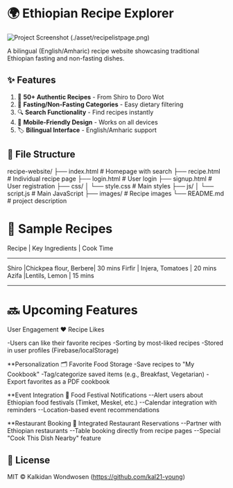 # 🌍 Ethiopian Recipe Explorer

![Project Screenshot](./asset/home-page.png) (./asset/recipelistpage.png)

A bilingual (English/Amharic) recipe website showcasing traditional Ethiopian fasting and non-fasting dishes.

## ✨ Features

1. 🍲 **50+ Authentic Recipes** - From Shiro to Doro Wot
2. 🌱 **Fasting/Non-Fasting Categories** - Easy dietary filtering
3. 🔍 **Search Functionality** - Find recipes instantly
4. 📱 **Mobile-Friendly Design** - Works on all devices
5. 🏷️ **Bilingual Interface** - English/Amharic support

## 📂 File Structure
recipe-website/
├── index.html # Homepage with search
├── recipe.html # Individual recipe page
├── login.html # User login
├── signup.html # User registration
├── css/
│ └── style.css # Main styles
├── js/
│ └── script.js # Main JavaScript
├── images/ # Recipe images
└── README.md # project description
# 🍳 Sample Recipes
Recipe |	Key Ingredients    |	Cook Time
______________________________________________
Shiro  |Chickpea flour, Berbere|	30 mins
Firfir |	Injera, Tomatoes   |	20 mins
Azifa  |Lentils, Lemon	       |    15 mins
_______________________________________________
# 🔜 Upcoming Features
User Engagement
❤️ Recipe Likes

-Users can like their favorite recipes
-Sorting by most-liked recipes
-Stored in user profiles (Firebase/localStorage)

**Personalization
🗂️ Favorite Food Storage
-Save recipes to "My Cookbook"
-Tag/categorize saved items (e.g., Breakfast, Vegetarian)
-Export favorites as a PDF cookbook

**Event Integration
🎉 Food Festival Notifications
--Alert users about Ethiopian food festivals (Timket, Meskel, etc.)
--Calendar integration with reminders
--Location-based event recommendations

**Restaurant Booking
🏨 Integrated Restaurant Reservations
--Partner with Ethiopian restaurants
--Table booking directly from recipe pages
--Special "Cook This Dish Nearby" feature
## 📜 License  
MIT © Kalkidan Wondwosen (https://github.com/kal21-young)  


